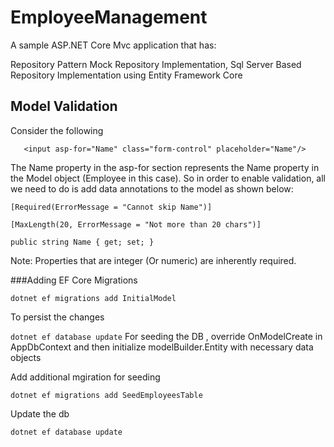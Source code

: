 # EmployeeManagement
A sample  ASP.NET Core Mvc application that has:

Repository Pattern Mock Repository Implementation,  Sql Server Based Repository Implementation  using  Entity Framework Core

## Model Validation
Consider the following 

`   
 <input asp-for="Name" class="form-control" placeholder="Name"/>
`

The  Name property in the asp-for section represents the Name property in the Model object (Employee in this case). 
So in order to enable validation, all we need to do is add data annotations to the model as shown below:

`[Required(ErrorMessage = "Cannot skip Name")]`

`[MaxLength(20, ErrorMessage = "Not more than 20 chars")]`

`public string Name { get; set; }`

Note: Properties that are integer (Or numeric) are inherently required. 


###Adding EF Core  Migrations

`dotnet ef migrations add InitialModel`

To persist the changes 

`dotnet ef database update`
For seeding the DB , override OnModelCreate in AppDbContext and then initialize modelBuilder.Entity with necessary data objects

Add additional mgiration for seeding

`dotnet ef migrations add SeedEmployeesTable`

Update the db

`dotnet ef database update`

